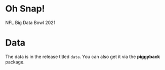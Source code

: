 # Oh Snap!

NFL Big Data Bowl 2021

# Data

The data is in the release titled `data`. You can also get it via the **piggyback** package.


